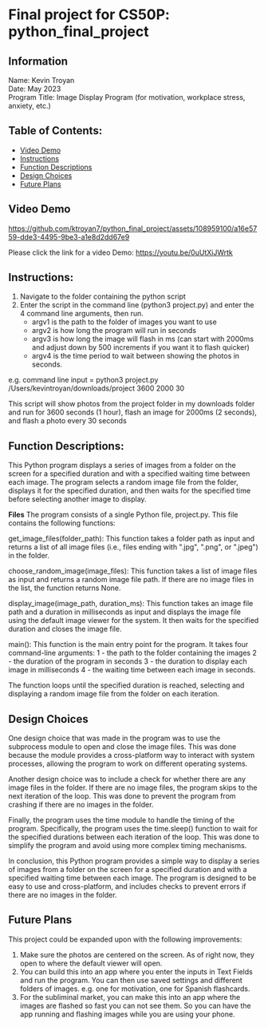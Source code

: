 # Final project for CS50P: python_final_project

## Information
Name: Kevin Troyan<br>
Date: May 2023<br>
Program Title: Image Display Program (for motivation, workplace stress, anxiety, etc.)<br>

## Table of Contents:

- [Video Demo](#Video-Demo)
- [Instructions](#instructions)
- [Function Descriptions](#Function-Descriptions)
- [Design Choices](#design-choices)
- [Future Plans](#future-plans)

## Video Demo

https://github.com/ktroyan7/python_final_project/assets/108959100/a16e5759-dde3-4495-9be3-a1e8d2dd67e9

Please click the link for a video Demo: https://youtu.be/0uUtXiJWrtk

## Instructions:

1. Navigate to the folder containing the python script
2. Enter the script in the command line (python3 project.py) and enter the 4 command line arguments, then run.
    - argv1 is the path to the folder of images you want to use
    - argv2 is how long the program will run in seconds
    - argv3 is how long the image will flash in ms (can start with 2000ms and adjust down by 500 increments if you want it to flash quicker)
    - argv4 is the time period to wait between showing the photos in seconds.

e.g. command line input = python3 project.py /Users/kevintroyan/downloads/project 3600 2000 30

This script will show photos from the project folder in my downloads folder and run for 3600 seconds (1 hour), flash an image for 2000ms (2 seconds), and flash a photo every 30 seconds

## Function Descriptions: 

This Python program displays a series of images from a folder on the screen for a specified duration and with a specified waiting time between each image. The program selects a random image file from the folder, displays it for the specified duration, and then waits for the specified time before selecting another image to display.

**Files**
The program consists of a single Python file, project.py. This file contains the following functions:

get_image_files(folder_path): This function takes a folder path as input and returns a list of all image files (i.e., files ending with ".jpg", ".png", or ".jpeg") in the folder.

choose_random_image(image_files): This function takes a list of image files as input and returns a random image file path. If there are no image files in the list, the function returns None.

display_image(image_path, duration_ms): This function takes an image file path and a duration in milliseconds as input and displays the image file using the default image viewer for the system. It then waits for the specified duration and closes the image file.

main(): This function is the main entry point for the program. It takes four command-line arguments: 
1 - the path to the folder containing the images
2 - the duration of the program in seconds
3 - the duration to display each image in milliseconds
4 - the waiting time between each image in seconds. 

The function loops until the specified duration is reached, selecting and displaying a random image file from the folder on each iteration.

## Design Choices
One design choice that was made in the program was to use the subprocess module to open and close the image files. This was done because the module provides a cross-platform way to interact with system processes, allowing the program to work on different operating systems.

Another design choice was to include a check for whether there are any image files in the folder. If there are no image files, the program skips to the next iteration of the loop. This was done to prevent the program from crashing if there are no images in the folder.

Finally, the program uses the time module to handle the timing of the program. Specifically, the program uses the time.sleep() function to wait for the specified durations between each iteration of the loop. This was done to simplify the program and avoid using more complex timing mechanisms.

In conclusion, this Python program provides a simple way to display a series of images from a folder on the screen for a specified duration and with a specified waiting time between each image. The program is designed to be easy to use and cross-platform, and includes checks to prevent errors if there are no images in the folder.

## Future Plans

This project could be expanded upon with the following improvements:

1. Make sure the photos are centered on the screen. As of right now, they open to where the default viewer will open.
2. You can build this into an app where you enter the inputs in Text Fields and run the program. You can then use saved settings and different folders of images. e.g. one for motivation, one for Spanish flashcards.
3. For the subliminal market, you can make this into an app where the images are flashed so fast you can not see them. So you can have the app running and flashing images while you are using your phone.
